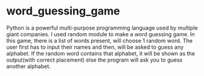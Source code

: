 # word_guessing_game
Python is a powerful multi-purpose programming language used by multiple giant companies. I used random module to make a word guessing game. 
In this game, there is a list of words present, will choose 1 random word. The user first has to input their names and then, will be asked to guess any alphabet. 
If the random word contains that alphabet, it will be shown as the output(with correct placement) else the program will ask you to guess another alphabet.
